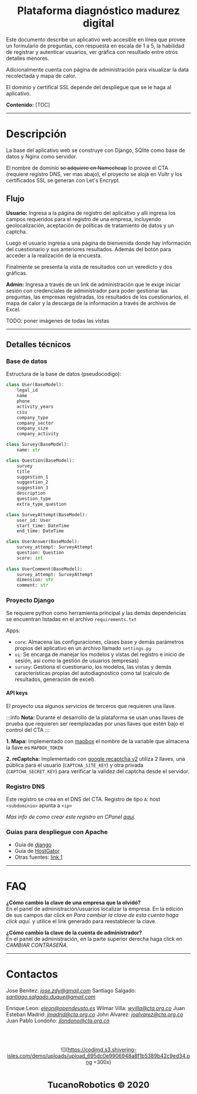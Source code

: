 <center>

# Plataforma diagnóstico madurez digital
</center>

Este documento describe un aplicativo web accesible en línea que provee un formulario de preguntas, con respuesta en escala de 1 a 5, la habilidad de registrar y autenticar usuarios, ver gráfica con resultado entre otros detalles menores.

Adicionalmente cuenta con página de administración para visualizar la data recolectada y mapa de calor.

El dominio y certifical SSL depende del despliegue que se le haga al aplicativo.

**Contenido:**
[TOC]

---

# Descripción

La base del aplicativo web se construye con Django, SQlite como base de datos y Nginx como servidor.

El nombre de dominio ~~se adquiere en Namecheap~~ lo provee el CTA (requiere registro DNS, ver mas abajo), el proyecto se aloja en Vultr y los certificados SSL se generan con Let's Encrypt.

## Flujo

**Usuario:** Ingresa a la página de registro del aplicativo y allí ingresa los campos requeridos para el registro de una empresa, incluyendo geolocalización, aceptación de políticas de tratamiento de datos y un captcha.

Luego el usuario ingresa a una página de bienvenida donde hay información del cuestionario y sus anteriores resultados. Además del botón para acceder a la realización de la encuesta.

Finalmente se presenta la vista de resultados con un veredicto y dos gráficas.

**Admin:** Ingresa a través de un link de administración que le exige iniciar sesión con credenciales de administrador para poder gestionar las preguntas, las empresas registradas, los resultados de los cuestionarios, el mapa de calor y la descarga de la información a través de archivos de Excel.


TODO: poner imágenes de todas las vistas


---

## Detalles técnicos

### Base de datos
Estructura de la base de datos (pseudocodigo):
```python
class User(BaseModel):
    legal_id
    name
    phone
    activity_years
    ciiu
    company_type
    company_sector
    company_size
    company_activity

class Survey(BaseModel):
    name: str

class Question(BaseModel):
    survey
    title
    suggestion_1
    suggestion_2
    suggestion_3
    description
    question_type
    extra_type_question

class SurveyAttempt(BaseModel):
    user_id: User
    start_time: DateTime
    end_time: DateTime

class UserAnswer(BaseModel):
    survey_attempt: SurveyAttempt
    question: Question
    score: int
        
class UserComment(BaseModel):
    survey_attempt: SurveyAttempt
    dimension: str
    comment: str

```

### Proyecto Django
Se requiere python como herramienta principal y las demás dependencias se encuentran listadas en el archivo `requirements.txt`

Apps:
* `core`: Almacena las configuraciones, clases base y demás parámetros propios del aplicativo en un archivo llamado `settings.py`
* `ui`: Se encarga de manejar los modelos y vistas del registro e inicio de sesión, así como la gestión de usuarios (empresas)
* `survey`: Gestiona el cuestionario, los modelos, las vistas y demás características propias del autodiagnostico como tal (calculo de resultados, generación de excel).

#### API keys
El proyecto usa algunos servicios de terceros que requieren una llave.

:::info
**Nota:** Durante el desarrollo de la plataforma se usan unas llaves de prueba que requieren ser reemplazadas por unas llaves que estén bajo el control del CTA
:::

**1. Mapa:** Implementado con [mapbox](https://www.mapbox.com/) el nombre de la variable que almacena la llave es `MAPBOX_TOKEN`

**2. reCaptcha:** Implementado con [google recaptcha v2](https://www.google.com/recaptcha/about/) utiliza 2 llaves, una pública para el usuario (`CAPTCHA_SITE_KEY`) y otra privada (`CAPTCHA_SECRET_KEY`) para verificar la validez del captcha desde el servidor.

### Registro DNS
Este registro se crea en el DNS del CTA.
Registro de tipo `A`: host `<subdominio>` apunta a `<ip>`

_Mas info de como crear este registro en CPanel [aquí](https://www.hostpapa.co.uk/knowledgebase/add-subdomain-points-ip-address/)._

### Guías para despliegue con Apache
* Guía de [django](https://docs.djangoproject.com/en/3.1/howto/deployment/wsgi/modwsgi/)
* Guía de [HostGator](https://soporte-latam.hostgator.com/hc/es-419/articles/115002998391--C%C3%B3mo-instalar-Django-en-entornos-compartidos-)
* Otras fuentes: [link 1](http://blog.enriqueoriol.com/2014/06/lanzando-django-en-produccion-con.html)

---

# FAQ

**¿Cómo cambio la clave de una empresa que la olvidó?**<br>
En el panel de administración/usuarios localizar la empresa. En la edición de sus campos dar click en _Para cambiar la clave de esta cuenta haga click aquí._ y utilice el link generado para reestablecer la clave.

**¿Cómo cambio la clave de la cuenta de administrador?**<br>
En el panel de administración, en la parte superior derecha haga click en _CAMBIAR CONTRASEÑA_.

---

# Contactos

Jose Benitez: *jose.zdy@gmail.com*
Santiago Salgado: *santiago.salgado.duque@gmail.com*

Enrique Leon: *eleon@opendeusto.es*
Wilmar Villa: *wvilla@cta.org.co*
Juan Esteban Madrid: *jmadrid@cta.org.co*
John Alvarez: *joalvarez@cta.org.co*
Juan Pablo Londoño: *jlondono@cta.org.co*


<br><br>
<center>

![](https://codimd.s3.shivering-isles.com/demo/uploads/upload_695dc0e9906948a8f1b5389b42c9ed34.png =300x)

# <small>TucanoRobotics © 2020</small>

</center>
